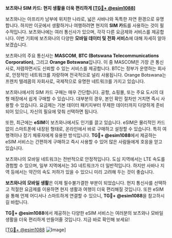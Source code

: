 **보츠와나 SIM 카드: 현지 생활을 더욱 편리하게 [[TG💪+ @esim1088](https://t.me/s/esim1088)]**

보츠와나는 아프리카 남부에 위치한 나라로, 넓은 사바나와 독특한 자연 환경으로 유명합니다. 하지만 이곳에서 생활하거나 여행하려면 현지의 **SIM 카드**를 사용하는 것이 필수적입니다. 보츠와나에는 여러 통신사가 있으며, 각각 다른 요금제와 서비스를 제공합니다. 이번 기회에 보츠와나의 다양한 **모바일 데이터 및 전화 서비스**에 대해 자세히 알아보겠습니다.

보츠와나의 주요 통신사는 **MASCOM**, **BTC (Botswana Telecommunications Corporation)**, 그리고 **Orange Botswana**입니다. 이 중 MASCOM은 가장 큰 통신사로, 저렴하면서도 신뢰할 수 있는 서비스를 제공합니다. BTC는 정부가 운영하는 회사로, 안정적인 네트워크를 자랑하며 전국적으로 널리 사용됩니다. Orange Botswana는 프렌치 텔레콤의 자회사로, 국제적으로 유명한 네트워크를 가지고 있습니다.

보츠와나에서의 SIM 카드 구매는 매우 간단합니다. 공항, 쇼핑몰, 또는 주요 도시의 대형 매장에서 쉽게 구매할 수 있습니다. 대부분의 경우, 본인 확인 절차만 거치면 즉시 사용할 수 있습니다. 요금제는 기본 데이터 패키지부터 무제한 데이터까지 다양하게 준비되어 있으니, 자신의 필요에 맞춰 선택하면 됩니다.

또한, 최근에는 **eSIM**이 보츠와나에서도 인기를 끌고 있습니다. eSIM은 물리적인 카드 없이 스마트폰에 내장된 형태로, 온라인에서 바로 구매하고 설정할 수 있습니다. 특히 여행객이나 장기 체류자에게 유용한 방식입니다. **TG💪+ @esim1088**에서 제공하는 eSIM 서비스는 간편하게 구매하고 즉시 사용할 수 있어 많은 사람들에게 호응을 얻고 있습니다.

보츠와나의 모바일 네트워크는 전반적으로 안정적입니다. 도심 지역에서는 LTE 속도를 경험할 수 있으며, 일부 지역에서는 3G 네트워크가 더 일반적입니다. 하지만 사바나 지역 등에서는 약간의 속도 저하가 있을 수 있으니 미리 고려해 두는 것이 좋습니다.

**보츠와나의 모바일 생활**은 이제 필수불가결한 부분이 되었습니다. 현지 통신사를 선택하고 적절한 요금제를 이용하면 현지 생활과 여행이 더욱 편리해질 것입니다. 또한 eSIM을 통해 언제 어디서나 스마트하게 연결할 수 있으니, **TG💪+ @esim1088**을 참고하시길 바랍니다.

**TG💪+ @esim1088**에서 제공하는 다양한 eSIM 서비스는 여러분의 보츠와나 모바일 생활을 더욱 편리하게 만들어줄 것입니다. 지금 바로 확인해 보세요!

[[TG💪+ @esim1088](https://t.me/s/esim1088) ![Image](https://i.postimg.cc/Y0z9fWf4/image.png)]